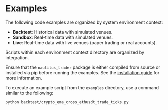# Examples

The following code examples are organized by system environment context:
- **Backtest**: Historical data with simulated venues.
- **Sandbox**: Real-time data with simulated venues.
- **Live**: Real-time data with live venues (paper trading or real accounts).

Scripts within each environment context directory are organized by integration.

Ensure that the `nautilus_trader` package is either compiled from source or installed via pip before
running the examples. See the [installation guide](https://nautilustrader.io/docs/latest/getting_started/installation)
for more information.

To execute an example script from the `examples` directory, use a command similar to the following:
```
python backtest/crypto_ema_cross_ethusdt_trade_ticks.py
```
